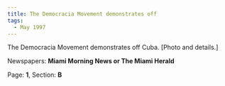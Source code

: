 ```yaml
---  
title: The Democracia Movement demonstrates off  
tags:  
  - May 1997  
---  
```

  
The Democracia Movement demonstrates off Cuba. [Photo and details.]  
  
Newspapers: **Miami Morning News or The Miami Herald**  
  
Page: **1**, Section: **B** 
